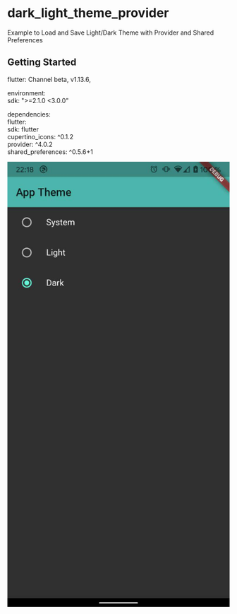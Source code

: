 # dark_light_theme_provider

Example to Load and Save Light/Dark Theme with Provider and Shared Preferences

## Getting Started

flutter: Channel beta, v1.13.6,  

environment:  
  sdk: ">=2.1.0 <3.0.0"  

dependencies:  
  flutter:  
    sdk: flutter  
  cupertino_icons: ^0.1.2  
  provider: ^4.0.2  
  shared_preferences: ^0.5.6+1  
  
  ![screenshot](docs/dark.jpg)
  
